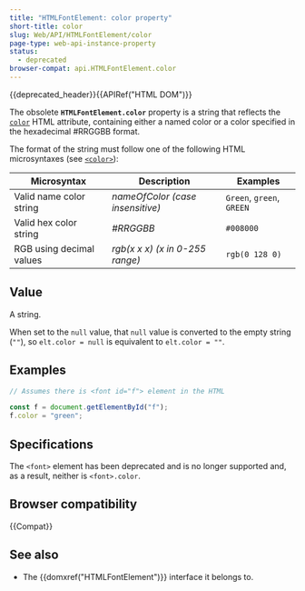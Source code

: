 ```yaml
---
title: "HTMLFontElement: color property"
short-title: color
slug: Web/API/HTMLFontElement/color
page-type: web-api-instance-property
status:
  - deprecated
browser-compat: api.HTMLFontElement.color
---
```


{{deprecated_header}}{{APIRef("HTML DOM")}}

The obsolete
**`HTMLFontElement.color`**
property is a string that reflects the [`color`](/en-US/docs/Web/HTML/Element/font#color) HTML attribute, containing either a named color or a color specified in the
hexadecimal #RRGGBB format.

The format of the string must follow one of the following HTML microsyntaxes (see [`<color>`](/en-US/docs/Web/CSS/color_value)):

| Microsyntax              | Description                      | Examples                  |
| ------------------------ | -------------------------------- | ------------------------- |
| Valid name color string  | _nameOfColor (case insensitive)_ | `Green`, `green`, `GREEN` |
| Valid hex color string   | _#RRGGBB_                        | `#008000`                 |
| RGB using decimal values | _rgb(x x x) (x in 0-255 range)_  | `rgb(0 128 0)`            |

## Value

A string.

When set to the `null` value, that `null` value is converted to the empty string (`""`), so `elt.color = null` is equivalent to `elt.color = ""`.

## Examples

```js
// Assumes there is <font id="f"> element in the HTML

const f = document.getElementById("f");
f.color = "green";
```

## Specifications

The `<font>` element has been deprecated and is no longer supported and, as a result, neither is `<font>.color`.

## Browser compatibility

{{Compat}}

## See also

- The {{domxref("HTMLFontElement")}} interface it belongs to.
